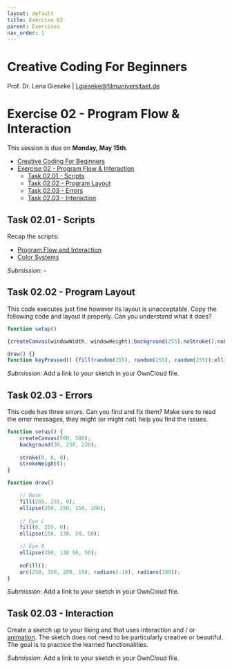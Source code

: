 ```yaml
---
layout: default
title: Exercise 02
parent: Exercises
nav_order: 1
---
```


# Creative Coding For Beginners
  
Prof. Dr. Lena Gieseke \| l.gieseke@filmuniversitaet.de  
  
  
# Exercise 02 - Program Flow & Interaction

This session is due on **Monday, May 15th**.  

* [Creative Coding For Beginners](#creative-coding-for-beginners)
* [Exercise 02 - Program Flow \& Interaction](#exercise-02---program-flow--interaction)
    * [Task 02.01 - Scripts](#task-0201---scripts)
    * [Task 02.02 - Program Layout](#task-0202---program-layout)
    * [Task 02.03 - Errors](#task-0203---errors)
    * [Task 02.03 - Interaction](#task-0203---interaction)


## Task 02.01 - Scripts

Recap the scripts:

* [Program Flow and Interaction](../../02_scripts/ccfb_ss23_04_flow_script.md)
* [Color Systems](../../02_scripts/ccfb_ss23_05_colorsystems_script.md)

*Submission*: -

## Task 02.02 - Program Layout

This code executes just fine however its layout is unacceptable. Copy the following code and layout it properly. Can you understand what it does?

```js
function setup() 

{createCanvas(windowWidth, windowHeight);background(255);noStroke();noLoop();}function 

draw() {}
function keyPressed() {fill(random(255), random(255), random(255));ellipse(random(windowWidth), random(windowHeight), random(200));}
```

*Submission*: Add a link to your sketch in your OwnCloud file.

## Task 02.03 - Errors

This code has three errors. Can you find and fix them? Make sure to read the error messages, they might (or might not) help you find the issues.

```js
function setup() {
    createCanvas(500, 500); 
    background(30, 230, 230);
    
    stroke(0, 0, 0);
    strokeWeight();
}

function draw() 

    // Nose
    fill(255, 255, 0);
    ellipse(250, 250, 150, 200);
    
    // Eye L
    fill(0, 255, 0);
    ellipse(150, 130, 50, 50);

    // Eye R
    ellipse(350, 130 50, 50);
    
    noFill();
    arc(250, 350, 200, 150, radians(-10), radians(180));	
}
```

*Submission*: Add a link to your sketch in your OwnCloud file.


## Task 02.03 - Interaction

Create a sketch up to your liking and that uses interaction and / or [animation](https://editor.p5js.org/legie/sketches/ZGkf_1vzt). The sketch does not need to be particularly creative or beautiful. The goal is to practice the learned functionalities.

  

*Submission*: Add a link to your sketch in your OwnCloud file.
